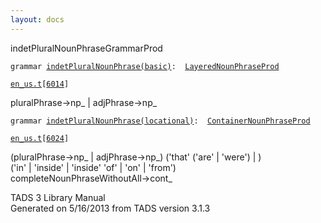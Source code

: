 ```yaml
---
layout: docs
---
```

<span class="title">indetPluralNounPhrase</span><span class="type">GrammarProd</span>

`grammar `<span class="classExtLink">[`indetPluralNounPhrase(basic)`](../object/indetPluralNounPhrase(basic).html)</span>` :   `[`LayeredNounPhraseProd`](../object/LayeredNounPhraseProd.html)

[`en_us.t`](../file/en_us.t.html)`[`[`6014`](../source/en_us.t.html#6014)`]`



pluralPhrase-\>np\_ \| adjPhrase-\>np\_  



`grammar `<span class="classExtLink">[`indetPluralNounPhrase(locational)`](../object/indetPluralNounPhrase(locational).html)</span>` :   `[`ContainerNounPhraseProd`](../object/ContainerNounPhraseProd.html)

[`en_us.t`](../file/en_us.t.html)`[`[`6024`](../source/en_us.t.html#6024)`]`



(pluralPhrase-\>np\_ \| adjPhrase-\>np\_) ('that' ('are' \| 'were') \|
)  
('in' \| 'inside' \| 'inside' 'of' \| 'on' \| 'from')  
completeNounPhraseWithoutAll-\>cont\_  





TADS 3 Library Manual  
Generated on 5/16/2013 from TADS version 3.1.3


